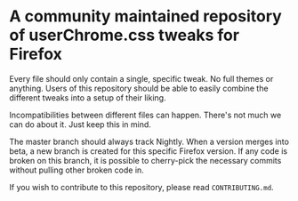 # A community maintained repository of userChrome.css tweaks for Firefox

Every file should only contain a single, specific tweak. No full themes or anything. Users of this repository should be able to easily combine the different tweaks into a setup of their liking.

Incompatibilities between different files can happen. There's not much we can do about it. Just keep this in mind.

The master branch should always track Nightly. When a version merges into beta, a new branch is created for this specific Firefox version. If any code is broken on this branch, it is possible to cherry-pick the necessary commits without pulling other broken code in.

If you wish to contribute to this repository, please read `CONTRIBUTING.md`.
